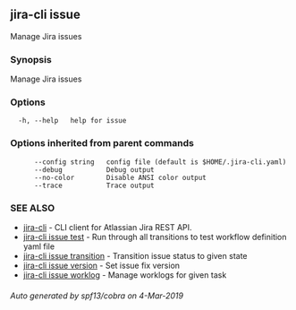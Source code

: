 ## jira-cli issue

Manage Jira issues

### Synopsis

Manage Jira issues

### Options

```
  -h, --help   help for issue
```

### Options inherited from parent commands

```
      --config string   config file (default is $HOME/.jira-cli.yaml)
      --debug           Debug output
      --no-color        Disable ANSI color output
      --trace           Trace output
```

### SEE ALSO

* [jira-cli](jira-cli.md)	 - CLI client for Atlassian Jira REST API.
* [jira-cli issue test](jira-cli_issue_test.md)	 - Run through all transitions to test workflow definition yaml file
* [jira-cli issue transition](jira-cli_issue_transition.md)	 - Transition issue status to given state
* [jira-cli issue version](jira-cli_issue_version.md)	 - Set issue fix version
* [jira-cli issue worklog](jira-cli_issue_worklog.md)	 - Manage worklogs for given task

###### Auto generated by spf13/cobra on 4-Mar-2019
